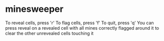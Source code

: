 # minesweeper
To reveal cells, press 'r'
To flag cells, press 'f'
To quit, press 'q'
You can press reveal on a revealed cell with all mines correctly flagged around it to clear the other unrevealed cells touching it